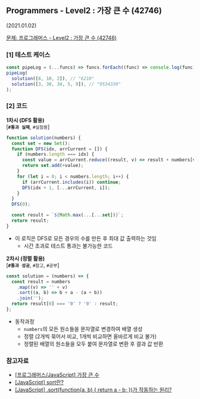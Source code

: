 ## Programmers - Level2 : 가장 큰 수 (42746)

(2021.01.02)

[문제: 프로그래머스 - Level2 : 가장 큰 수 (42746)](https://programmers.co.kr/learn/courses/30/lessons/42746)

### [1] 테스트 케이스

```js
const pipeLog = (...funcs) => funcs.forEach((func) => console.log(func));
pipeLog(
  solution([6, 10, 2]), // "6210"
  solution([3, 30, 34, 5, 9]), // "9534330"
);
```

### [2] 코드

**1차시 (DFS 활용)**  
 [**`#통과 실패`**, `#실험용`]

```js
function solution(numbers) {
  const set = new Set();
  function DFS(idx, arrCurrent = []) {
    if (numbers.length === idx) {
      const value = arrCurrent.reduce((result, v) => result + numbers[v], '');
      return set.add(+value);
    }
    for (let i = 0; i < numbers.length; i++) {
      if (arrCurrent.includes(i)) continue;
      DFS(idx + 1, [...arrCurrent, i]);
    }
  }
  DFS(0);

  const result = `${Math.max(...[...set])}`;
  return result;
}
```

- 이 로직은 DFS로 모든 경우의 수를 만든 후 최대 값 출력하는 것임
  - 시간 초과로 테스트 통과는 불가능한 코드

**2차시 (정렬 활용)**  
 [**`#통과 성공`**, `#참고`, `#공부`]

```js
const solution = (numbers) => {
  const result = numbers
    .map((v) => '' + v)
    .sort((a, b) => b + a - (a + b))
    .join('');
  return result[0] === '0' ? '0' : result;
};
```

- 동작과정
  - `numbers`의 모든 원소들을 문자열로 변경하여 배열 생성
  - 정렬 (2개씩 묶어서 비교, 1개씩 비교하면 올바르게 비교 불가)
  - 정렬된 배열의 원소들을 모두 붙여 문자열로 변환 후 결과 값 반환

### 참고자료

- [[프로그래머스/JavaScript] 가장 큰 수](https://velog.io/@fastpace04/프로그래머스JavaScript-가장-큰-수)
- [[JavaScript] sort란?](https://m.blog.naver.com/magnking/221039015490)
- [[JavaScript] .sort(function(a, b) { return a - b; })가 작동하는 원리?](https://change-words.tistory.com/64)
